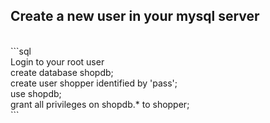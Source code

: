 ## Create a new user in your mysql server
<br />
```sql <br />
Login to your root user <br />
create database shopdb; <br />
create user shopper identified by 'pass'; <br />
use shopdb; <br />
grant all privileges on shopdb.* to shopper; <br />
```

